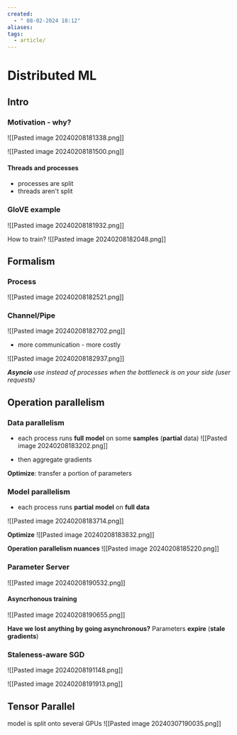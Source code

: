 ```yaml
---
created:
  - " 08-02-2024 18:12"
aliases: 
tags:
  - article/
---
```


# Distributed ML

## Intro

### Motivation - why?
![[Pasted image 20240208181338.png]]

![[Pasted image 20240208181500.png]]

#### Threads and processes

- processes are split
- threads aren't split


### GloVE example

![[Pasted image 20240208181932.png]]

How to train?
![[Pasted image 20240208182048.png]]


## Formalism

### Process

![[Pasted image 20240208182521.png]]

### Channel/Pipe
![[Pasted image 20240208182702.png]]
- more communication - more costly


![[Pasted image 20240208182937.png]]

*__Asyncio__ use instead of processes when the bottleneck is on your side (user requests)*

## Operation parallelism


### Data parallelism
- each process runs **full** **model** on some **samples** (**partial** data)
![[Pasted image 20240208183202.png]]

- then aggregate gradients

**Optimize**: transfer a portion of parameters

### Model parallelism
- each process runs **partial** **model** on **full data**

![[Pasted image 20240208183714.png]]

**Optimize**
![[Pasted image 20240208183832.png]]

**Operation parallelism nuances**
![[Pasted image 20240208185220.png]]

### Parameter Server
![[Pasted image 20240208190532.png]]

#### Asyncrhonous training
![[Pasted image 20240208190655.png]]

**Have we lost anything by going asynchronous?** Parameters **expire** (**stale gradients**)

### Staleness-aware SGD

![[Pasted image 20240208191148.png]]

![[Pasted image 20240208191913.png]]



## Tensor Parallel

model is split onto several GPUs
![[Pasted image 20240307190035.png]]